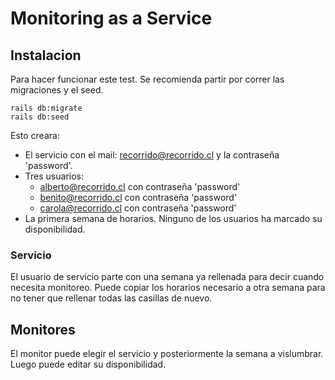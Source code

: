 # Monitoring as a Service

## Instalacion

Para hacer funcionar este test. Se recomienda partir por correr las migraciones y el seed.

```
rails db:migrate
rails db:seed

```

Esto creara: 
- El servicio con el mail: recorrido@recorrido.cl y la contraseña 'password'.
- Tres usuarios:
	- alberto@recorrido.cl con contraseña 'password'
	- benito@recorrido.cl con contraseña 'password'
	- carola@recorrido.cl con contraseña 'password'
- La primera semana de horarios. Ninguno de los usuarios ha marcado su disponibilidad.

### Servicio

El usuario de servicio parte con una semana ya rellenada para decir cuando necesita monitoreo. Puede copiar los horarios necesario a otra semana para no tener que rellenar todas las casillas de nuevo. 

## Monitores

El monitor puede elegir el servicio y posteriormente la semana a vislumbrar. Luego puede editar su disponibilidad.
